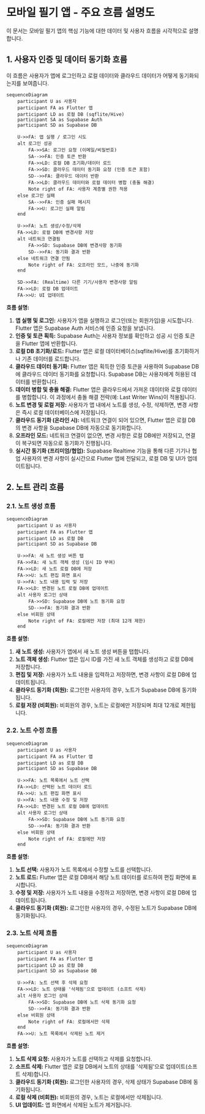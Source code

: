 # 모바일 필기 앱 - 주요 흐름 설명도

이 문서는 모바일 필기 앱의 핵심 기능에 대한 데이터 및 사용자 흐름을 시각적으로 설명합니다.

## 1. 사용자 인증 및 데이터 동기화 흐름

이 흐름은 사용자가 앱에 로그인하고 로컬 데이터와 클라우드 데이터가 어떻게 동기화되는지를 보여줍니다.

```mermaid
sequenceDiagram
    participant U as 사용자
    participant FA as Flutter 앱
    participant LD as 로컬 DB (sqflite/Hive)
    participant SA as Supabase Auth
    participant SD as Supabase DB

    U->>FA: 앱 실행 / 로그인 시도
    alt 로그인 성공
        FA->>SA: 로그인 요청 (이메일/비밀번호)
        SA-->>FA: 인증 토큰 반환
        FA->>LD: 로컬 DB 초기화/데이터 로드
        FA->>SD: 클라우드 데이터 동기화 요청 (인증 토큰 포함)
        SD-->>FA: 클라우드 데이터 반환
        FA->>LD: 클라우드 데이터와 로컬 데이터 병합 (충돌 해결)
        Note right of FA: 사용자 계층별 권한 적용
    else 로그인 실패
        SA-->>FA: 인증 실패 메시지
        FA->>U: 로그인 실패 알림
    end

    U->>FA: 노트 생성/수정/삭제
    FA->>LD: 로컬 DB에 변경사항 저장
    alt 네트워크 연결됨
        FA->>SD: Supabase DB에 변경사항 동기화
        SD-->>FA: 동기화 결과 반환
    else 네트워크 연결 안됨
        Note right of FA: 오프라인 모드, 나중에 동기화
    end

    SD->>FA: (Realtime) 다른 기기/사용자 변경사항 알림
    FA->>LD: 로컬 DB 업데이트
    FA->>U: UI 업데이트
```

**흐름 설명:**

1.  **앱 실행 및 로그인:** 사용자가 앱을 실행하고 로그인(또는 회원가입)을 시도합니다. Flutter 앱은 Supabase Auth 서비스에 인증 요청을 보냅니다.
2.  **인증 및 토큰 획득:** Supabase Auth는 사용자 정보를 확인하고 성공 시 인증 토큰을 Flutter 앱에 반환합니다.
3.  **로컬 DB 초기화/로드:** Flutter 앱은 로컬 데이터베이스(sqflite/Hive)를 초기화하거나 기존 데이터를 로드합니다.
4.  **클라우드 데이터 동기화:** Flutter 앱은 획득한 인증 토큰을 사용하여 Supabase DB에 클라우드 데이터 동기화를 요청합니다. Supabase DB는 사용자에게 허용된 데이터를 반환합니다.
5.  **데이터 병합 및 충돌 해결:** Flutter 앱은 클라우드에서 가져온 데이터와 로컬 데이터를 병합합니다. 이 과정에서 충돌 해결 전략(예: Last Writer Wins)이 적용됩니다.
6.  **노트 변경 및 로컬 저장:** 사용자가 앱 내에서 노트를 생성, 수정, 삭제하면, 변경 사항은 즉시 로컬 데이터베이스에 저장됩니다.
7.  **클라우드 동기화 (온라인 시):** 네트워크 연결이 되어 있으면, Flutter 앱은 로컬 DB의 변경 사항을 Supabase DB에 자동으로 동기화합니다.
8.  **오프라인 모드:** 네트워크 연결이 없으면, 변경 사항은 로컬 DB에만 저장되고, 연결이 복구되면 자동으로 동기화가 진행됩니다.
9.  **실시간 동기화 (프리미엄/협업):** Supabase Realtime 기능을 통해 다른 기기나 협업 사용자의 변경 사항이 실시간으로 Flutter 앱에 전달되고, 로컬 DB 및 UI가 업데이트됩니다.

## 2. 노트 관리 흐름

### 2.1. 노트 생성 흐름

```mermaid
sequenceDiagram
    participant U as 사용자
    participant FA as Flutter 앱
    participant LD as 로컬 DB
    participant SD as Supabase DB

    U->>FA: 새 노트 생성 버튼 탭
    FA->>FA: 새 노트 객체 생성 (임시 ID 부여)
    FA->>LD: 새 노트 로컬 DB에 저장
    FA->>U: 노트 편집 화면 표시
    U->>FA: 노트 내용 입력 및 저장
    FA->>LD: 변경된 노트 로컬 DB에 업데이트
    alt 사용자 로그인 상태
        FA->>SD: Supabase DB에 노트 동기화 요청
        SD-->>FA: 동기화 결과 반환
    else 비회원 상태
        Note right of FA: 로컬에만 저장 (최대 12개 제한)
    end
```

**흐름 설명:**
1.  **새 노트 생성:** 사용자가 앱에서 새 노트 생성 버튼을 탭합니다.
2.  **노트 객체 생성:** Flutter 앱은 임시 ID를 가진 새 노트 객체를 생성하고 로컬 DB에 저장합니다.
3.  **편집 및 저장:** 사용자가 노트 내용을 입력하고 저장하면, 변경 사항이 로컬 DB에 업데이트됩니다.
4.  **클라우드 동기화 (회원):** 로그인한 사용자의 경우, 노트가 Supabase DB에 동기화됩니다.
5.  **로컬 저장 (비회원):** 비회원의 경우, 노트는 로컬에만 저장되며 최대 12개로 제한됩니다.

### 2.2. 노트 수정 흐름

```mermaid
sequenceDiagram
    participant U as 사용자
    participant FA as Flutter 앱
    participant LD as 로컬 DB
    participant SD as Supabase DB

    U->>FA: 노트 목록에서 노트 선택
    FA->>LD: 선택된 노트 데이터 로드
    FA->>U: 노트 편집 화면 표시
    U->>FA: 노트 내용 수정 및 저장
    FA->>LD: 변경된 노트 로컬 DB에 업데이트
    alt 사용자 로그인 상태
        FA->>SD: Supabase DB에 노트 동기화 요청
        SD-->>FA: 동기화 결과 반환
    else 비회원 상태
        Note right of FA: 로컬에만 저장
    end
```

**흐름 설명:**
1.  **노트 선택:** 사용자가 노트 목록에서 수정할 노트를 선택합니다.
2.  **노트 로드:** Flutter 앱은 로컬 DB에서 해당 노트 데이터를 로드하여 편집 화면에 표시합니다.
3.  **수정 및 저장:** 사용자가 노트 내용을 수정하고 저장하면, 변경 사항이 로컬 DB에 업데이트됩니다.
4.  **클라우드 동기화 (회원):** 로그인한 사용자의 경우, 수정된 노트가 Supabase DB에 동기화됩니다.

### 2.3. 노트 삭제 흐름

```mermaid
sequenceDiagram
    participant U as 사용자
    participant FA as Flutter 앱
    participant LD as 로컬 DB
    participant SD as Supabase DB

    U->>FA: 노트 선택 후 삭제 요청
    FA->>LD: 노트 상태를 '삭제됨'으로 업데이트 (소프트 삭제)
    alt 사용자 로그인 상태
        FA->>SD: Supabase DB에 노트 삭제 동기화 요청
        SD-->>FA: 동기화 결과 반환
    else 비회원 상태
        Note right of FA: 로컬에서만 삭제
    end
    FA->>U: 노트 목록에서 삭제된 노트 제거
```

**흐름 설명:**
1.  **노트 삭제 요청:** 사용자가 노트를 선택하고 삭제를 요청합니다.
2.  **소프트 삭제:** Flutter 앱은 로컬 DB에서 노트의 상태를 '삭제됨'으로 업데이트(소프트 삭제)합니다.
3.  **클라우드 동기화 (회원):** 로그인한 사용자의 경우, 삭제 상태가 Supabase DB에 동기화됩니다.
4.  **로컬 삭제 (비회원):** 비회원의 경우, 노트는 로컬에서만 삭제됩니다.
5.  **UI 업데이트:** 앱 화면에서 삭제된 노트가 제거됩니다.